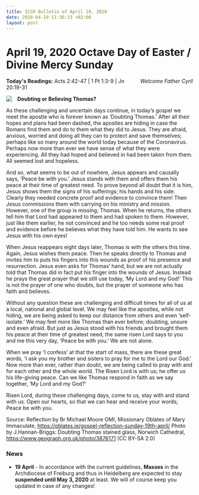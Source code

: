 ```yaml
---
title: ICCH Bulletin of April 19, 2020
date: 2020-04-19 11:36:33 +02:00
layout: post
---
```


# April 19, 2020 Octave Day of Easter / Divine Mercy Sunday
<span style="float: right"><em>Welcome Father Cyril</em></span>
**Today's Readings:** Acts 2:42-47 | 1 Pt 1:3-9 | Jn 20:19-31


<img style="float: left; margin-right: 1em;" src="https://s3.geograph.org.uk/geophotos/03/87/61/3876171_338931ab_1024x1024.jpg">

**Doubting or Believing Thomas?**

As these challenging and uncertain days continue, in today’s gospel we meet the apostle who is forever known as ‘Doubting Thomas.’ After all their hopes and plans had been dashed, the apostles are hiding in case the Romans find them and do to them what they did to Jesus. They are afraid, anxious, worried and doing all they can to protect and save themselves; perhaps like so many around the world today because of the Coronavirus. Perhaps now more than ever we have sense of what they were experiencing. All they had hoped and believed in had been taken from them. All seemed lost and hopeless. 

And so, what seems to be out of nowhere, Jesus appears and causally says, ‘Peace be with you.’ Jesus stands with them and offers them his peace at their time of greatest need. To prove beyond all doubt that it is him, Jesus shows them the signs of his sufferings; his hands and his side. Clearly they needed concrete proof and evidence to convince them! Then Jesus commissions them with carrying on his ministry and mission. However, one of the group is missing; Thomas. When he returns, the others tell him that Lord had appeared to them and had spoken to them. However, just like them earlier, he not convinced and he too needs some real proof and evidence before he believes what they have told him. He wants to see Jesus with his own eyes! 

When Jesus reappears eight days later, Thomas is with the others this time. Again, Jesus wishes them peace. Then he speaks directly to Thomas and invites him to puts his fingers into this wounds as proof of his presence and resurrection. Jesus even asks for Thomas’ hand, but we are not actually told that Thomas did in fact put his finger into the wounds of Jesus. Instead he prays the great prayer that we still use today, ‘My Lord and my God!’ This is not the prayer of one who doubts, but the prayer of someone who has faith and believes.

Without any question these are challenging and difficult times for all of us at a local, national and global level. We may feel like the apostles, while not hiding, we are being asked to keep our distance from others and even ‘self-isolate.’ We may feel more like Thomas than ever before; doubting, unsure and even afraid. But just as Jesus stood with his friends and brought them his peace at their time of greatest need, the same risen Lord says to you and me this very day, ‘Peace be with you.’ We are not alone. 

When we pray ‘I confess’ at that the start of mass, there are these great words, ‘I ask you my brother and sisters to pray for me to the Lord our God.’ Now more than ever, rather than doubt, we are being called to pray with and for each other and the whole world. The Risen Lord is with us; he offer us his life-giving peace. Can we like Thomas respond in faith as we say together, ‘My Lord and my God?’

Risen Lord, during these challenging days, come to us, stay with and stand with us. Open our hearts, so that we can hear and receive your words; Peace be with you.

Source: Reflection by Br Michael Moore OMI, Missionary Oblates of Mary Immaculate, https://oblates.ie/gospel-reflection-sunday-19th-april/
Photo by J.Hannan-Briggs: Doubting Thomas stained glass, Norwich Cathedral, https://www.geograph.org.uk/photo/3876171 (CC BY-SA 2.0)

### News 

* **19 April** - In accordance with the current guidelines, **Masses** in the Archdiocese of Freiburg and thus in Heidelberg are expected to stay **suspended until May 3, 2020** at least. We will of course keep you updated in case of any changes!
